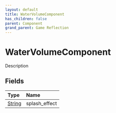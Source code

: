 ```yaml
---
layout: default
title: WaterVolumeComponent
has_children: false
parent: Component
grand_parent: Game Reflection
---
```

# WaterVolumeComponent
Description 

## Fields

| Type | Name |
|:----------|:--------------|
| [String](/riftbreaker-wiki/docs/game-reflection/components/string/) | splash_effect |

